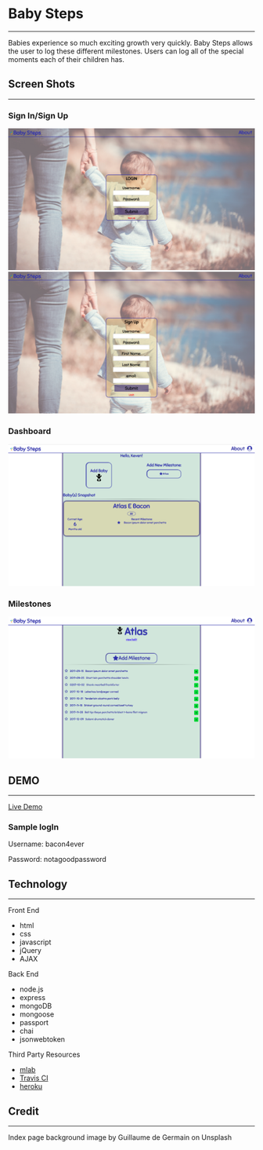 <h1>Baby Steps</h1>
<hr>
Babies experience so much exciting growth very quickly. Baby Steps allows the user to log these different milestones. Users can log all of the special moments each of their children has. 

<h2>Screen Shots</h2>
<hr>
<h3>Sign In/Sign Up</h3>
<img src="screenshots/logingscreen.png">
<img src="screenshots/signupscreen.png">
<h3>Dashboard</h3>
<img src="screenshots/dashboard.png">
<h3>Milestones</h3>
<img src="screenshots/milestones.png">
<h2>DEMO</h2>
<hr>
<a href="https://babysteps-milestone.herokuapp.com/" target="_blank">Live Demo</a>
<h3>Sample logIn</h3>
<p>Username: bacon4ever</p>
<p>Password: notagoodpassword</p>


<h2>Technology</h2>
<hr>
Front End
<ul>
	<li>html</li>
	<li>css</li>
	<li>javascript</li>
	<li>jQuery</li>
	<li>AJAX</li>
</ul>
Back End
<ul>
	<li>node.js</li>
	<li>express</li>
	<li>mongoDB</li>
	<li>mongoose</li>
	<li>passport</li>
	<li>chai</li>
	<li>jsonwebtoken</li>
</ul>
Third Party Resources 
<ul>
	<li><a href="https://mlab.com/welcome/" target="_blank">mlab</a></li>
	<li><a href="https://travis-ci.org/" target="_blank">Travis CI</a></li>
	<li><a href="https://www.heroku.com/home" target="_blank">heroku</a></li>
</ul>

<h2>Credit</h2>
<hr>
Index page background image by Guillaume de Germain on Unsplash